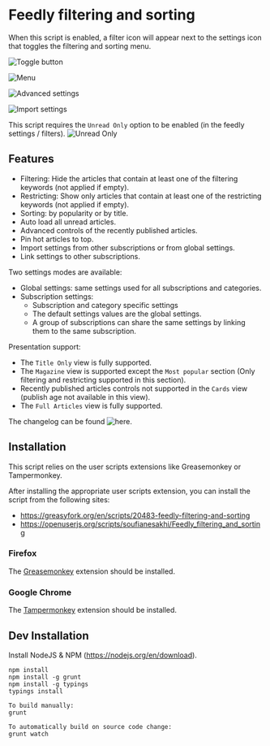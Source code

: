 # Feedly filtering and sorting

When this script is enabled, a filter icon will appear next to the settings icon that toggles the filtering and sorting menu.

![Toggle button](https://raw.githubusercontent.com/soufianesakhi/feedly-filtering-and-sorting/master/screenshots/toggle%20button.PNG)

![Menu](https://raw.githubusercontent.com/soufianesakhi/feedly-filtering-and-sorting/master/screenshots/menu.PNG)

![Advanced settings](https://raw.githubusercontent.com/soufianesakhi/feedly-filtering-and-sorting/master/screenshots/menu_advanced.PNG)

![Import settings](https://raw.githubusercontent.com/soufianesakhi/feedly-filtering-and-sorting/master/screenshots/settings_controls.PNG)

This script requires the `Unread Only` option to be enabled (in the feedly settings / filters).
![Unread Only](https://raw.githubusercontent.com/soufianesakhi/feedly-filtering-and-sorting/master/screenshots/unread_only.PNG)

## Features

- Filtering: Hide the articles that contain at least one of the filtering keywords (not applied if empty).
- Restricting: Show only articles that contain at least one of the restricting keywords (not applied if empty).
- Sorting: by popularity or by title.
- Auto load all unread articles.
- Advanced controls of the recently published articles.
- Pin hot articles to top.
- Import settings from other subscriptions or from global settings.
- Link settings to other subscriptions.

Two settings modes are available: 
- Global settings: same settings used for all subscriptions and categories.
- Subscription settings:
  - Subscription and category specific settings
  - The default settings values are the global settings.
  - A group of subscriptions can share the same settings by linking them to the same subscription.

Presentation support:
- The `Title Only` view is fully supported.
- The `Magazine` view is supported except the `Most popular` section (Only filtering and restricting supported in this section). 
- Recently published articles controls not supported in the `Cards` view (publish age not available in this view).
- The `Full Articles` view is fully supported.

The changelog can be found ![here](https://github.com/soufianesakhi/feedly-filtering-and-sorting/releases).

## Installation

This script relies on the user scripts extensions like Greasemonkey or Tampermonkey.

After installing the appropriate user scripts extension, you can install the script from the following sites:
- https://greasyfork.org/en/scripts/20483-feedly-filtering-and-sorting
- https://openuserjs.org/scripts/soufianesakhi/Feedly_filtering_and_sorting

### Firefox

The [Greasemonkey](https://addons.mozilla.org/en-US/firefox/addon/greasemonkey/) extension should be installed.

###  Google Chrome

The [Tampermonkey](https://chrome.google.com/webstore/detail/tampermonkey/dhdgffkkebhmkfjojejmpbldmpobfkfo?hl=en) extension should be installed.

## Dev Installation
Install NodeJS & NPM (https://nodejs.org/en/download).

```
npm install
npm install -g grunt
npm install -g typings
typings install

To build manually:
grunt

To automatically build on source code change:
grunt watch
```